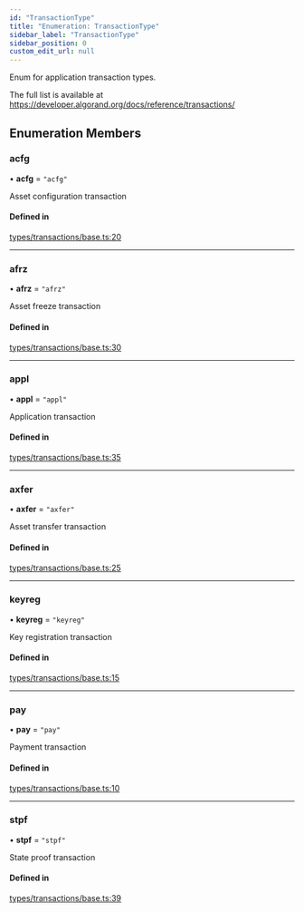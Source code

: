 ```yaml
---
id: "TransactionType"
title: "Enumeration: TransactionType"
sidebar_label: "TransactionType"
sidebar_position: 0
custom_edit_url: null
---
```


Enum for application transaction types.

The full list is available at https://developer.algorand.org/docs/reference/transactions/

## Enumeration Members

### acfg

• **acfg** = ``"acfg"``

Asset configuration transaction

#### Defined in

[types/transactions/base.ts:20](https://github.com/joe-p/js-algorand-sdk/blob/6a3021f/src/types/transactions/base.ts#L20)

___

### afrz

• **afrz** = ``"afrz"``

Asset freeze transaction

#### Defined in

[types/transactions/base.ts:30](https://github.com/joe-p/js-algorand-sdk/blob/6a3021f/src/types/transactions/base.ts#L30)

___

### appl

• **appl** = ``"appl"``

Application transaction

#### Defined in

[types/transactions/base.ts:35](https://github.com/joe-p/js-algorand-sdk/blob/6a3021f/src/types/transactions/base.ts#L35)

___

### axfer

• **axfer** = ``"axfer"``

Asset transfer transaction

#### Defined in

[types/transactions/base.ts:25](https://github.com/joe-p/js-algorand-sdk/blob/6a3021f/src/types/transactions/base.ts#L25)

___

### keyreg

• **keyreg** = ``"keyreg"``

Key registration transaction

#### Defined in

[types/transactions/base.ts:15](https://github.com/joe-p/js-algorand-sdk/blob/6a3021f/src/types/transactions/base.ts#L15)

___

### pay

• **pay** = ``"pay"``

Payment transaction

#### Defined in

[types/transactions/base.ts:10](https://github.com/joe-p/js-algorand-sdk/blob/6a3021f/src/types/transactions/base.ts#L10)

___

### stpf

• **stpf** = ``"stpf"``

State proof transaction

#### Defined in

[types/transactions/base.ts:39](https://github.com/joe-p/js-algorand-sdk/blob/6a3021f/src/types/transactions/base.ts#L39)
